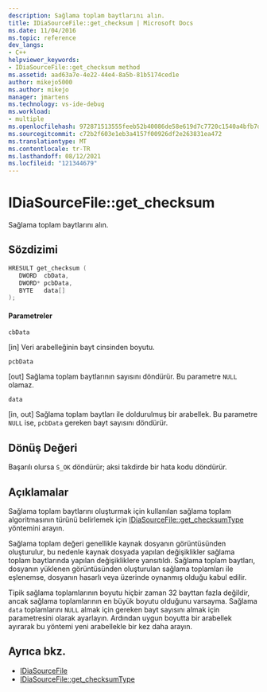```yaml
---
description: Sağlama toplam baytlarını alın.
title: IDiaSourceFile::get_checksum | Microsoft Docs
ms.date: 11/04/2016
ms.topic: reference
dev_langs:
- C++
helpviewer_keywords:
- IDiaSourceFile::get_checksum method
ms.assetid: aad63a7e-4e22-44e4-8a5b-81b5174ced1e
author: mikejo5000
ms.author: mikejo
manager: jmartens
ms.technology: vs-ide-debug
ms.workload:
- multiple
ms.openlocfilehash: 972871513555feeb52b40086de58e619d7c7720c1540a4bfb7d5de419fd56ab6
ms.sourcegitcommit: c72b2f603e1eb3a4157f00926df2e263831ea472
ms.translationtype: MT
ms.contentlocale: tr-TR
ms.lasthandoff: 08/12/2021
ms.locfileid: "121344679"
---
```

# <a name="idiasourcefileget_checksum"></a>IDiaSourceFile::get_checksum
Sağlama toplam baytlarını alın.

## <a name="syntax"></a>Sözdizimi

```C++
HRESULT get_checksum ( 
   DWORD  cbData,
   DWORD* pcbData,
   BYTE   data[]
);
```

#### <a name="parameters"></a>Parametreler
 `cbData`

[in] Veri arabelleğinin bayt cinsinden boyutu.

 `pcbData`

[out] Sağlama toplam baytlarının sayısını döndürür. Bu parametre `NULL` olamaz.

 `data`

[in, out] Sağlama toplam baytları ile doldurulmuş bir arabellek. Bu parametre `NULL` ise, `pcbData` gereken bayt sayısını döndürür.

## <a name="return-value"></a>Dönüş Değeri
 Başarılı olursa `S_OK` döndürür; aksi takdirde bir hata kodu döndürür.

## <a name="remarks"></a>Açıklamalar
 Sağlama toplam baytlarını oluşturmak için kullanılan sağlama toplam algoritmasının türünü belirlemek için [IDiaSourceFile::get_checksumType](../../debugger/debug-interface-access/idiasourcefile-get-checksumtype.md) yöntemini arayın.

 Sağlama toplam değeri genellikle kaynak dosyanın görüntüsünden oluşturulur, bu nedenle kaynak dosyada yapılan değişiklikler sağlama toplam baytlarında yapılan değişikliklere yansıtıldı. Sağlama toplam baytları, dosyanın yüklenen görüntüsünden oluşturulan sağlama toplamları ile eşlenemse, dosyanın hasarlı veya üzerinde oynanmış olduğu kabul edilir.

 Tipik sağlama toplamlarının boyutu hiçbir zaman 32 bayttan fazla değildir, ancak sağlama toplamlarının en büyük boyutu olduğunu varsayma. Sağlama `data` toplamlarını `NULL` almak için gereken bayt sayısını almak için parametresini olarak ayarlayın. Ardından uygun boyutta bir arabellek ayırarak bu yöntemi yeni arabellekle bir kez daha arayın.

## <a name="see-also"></a>Ayrıca bkz.
- [IDiaSourceFile](../../debugger/debug-interface-access/idiasourcefile.md)
- [IDiaSourceFile::get_checksumType](../../debugger/debug-interface-access/idiasourcefile-get-checksumtype.md)
